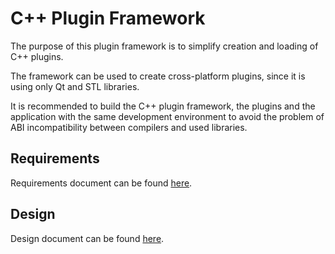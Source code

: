 # C++ Plugin Framework

The purpose of this plugin framework is to simplify creation and loading of C++ plugins.

The framework can be used to create cross-platform plugins, since it is using only Qt and STL libraries.

It is recommended to build the C++ plugin framework, the plugins and the application with the same development environment to avoid the problem of ABI incompatibility between compilers and used libraries.


## Requirements

Requirements document can be found [here](docs/Requirements.md).


## Design

Design document can be found [here](docs/Design.md).